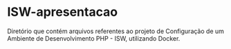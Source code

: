 # ISW-apresentacao

Diretório que contém arquivos referentes ao projeto de Configuração de um Ambiente de Desenvolvimento PHP - ISW, utilizando Docker.
